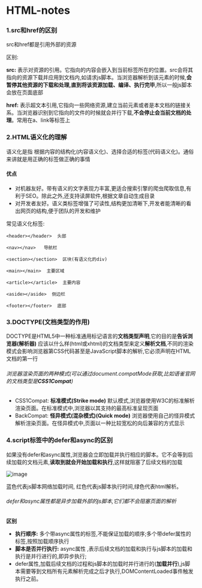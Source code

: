 # HTML-notes

### 1.src和href的区别
src和href都是引用外部的资源 

区别:

**src:** 表示对资源的引用。它指向的内容会嵌入到当前标签所在的位置。src会将其指向的资源下载并应用到文档内,如请求js脚本。当浏览器解析到该元素的时候,**会暂停其他资源的下载和处理,直到将该资源加载、编译、执行完毕**,所以一般js脚本会放在页面底部

**href:** 表示超文本引用,它指向一些网络资源,建立当前元素或者是本文档的链接关系。当浏览器识别到它指向的文件的时候就会并行下载,**不会停止会当前文档的处理**。常用在a、link等标签上

### 2.HTML语义化的理解

语义化是指 根据内容的结构化(内容语义化)、选择合适的标签(代码语义化)。通俗来讲就是用正确的标签做正确的事情

#### 优点

* 对机器友好。带有语义的文字表现力丰富,更适合搜索引擎的爬虫爬取信息,有利于SEO。除此之外,还支持读屏软件,根据文章自动生成目录
* 对开发者友好。语义类标签增强了可读性,结构更加清晰下,开发者能清晰的看出网页的结构,便于团队的开发和维护

常见语义化标签:

```
<header></header>  头部

<nav></nav>   导航栏

<section></section>  区块(有语义化的div)

<main></main>  主要区域

<article></article>  主要内容

<aside></aside>  侧边栏

<footer></footer>  底部

```

### 3.DOCTYPE(文档类型的作用)

DOCTYPE是HTML5中一种标准通用标记语言的**文档类型声明**,它的目的是**告诉浏览器(解析器)** 应该以什么样(html或xhtml)的文档类型来定义**解析文档**,不同的渲染模式会影响浏览器第CSS代码甚至是JavaScript脚本的解析,它必须声明在HTML文档的第一行

###### 浏览器渲染页面的两种模式(可以通过document.compatMode获取,比如语雀官网的文档类型是**CSS1Compat**)

* CSS1Compat: **标准模式(Strike mode)** 默认模式,浏览器使用W3C的标准解析渲染页面。在标准模式中,浏览器以其支持的最高标准呈现页面
* BackCompat: **怪异模式(混杂模式)(Quick mode)** 浏览器使用自己的怪异模式解析渲染页面。在怪异模式中,页面以一种比较宽松的向后兼容的方式显示

### 4.script标签中的defer和async的区别

如果没有defer和async属性,浏览器会立即加载并执行相应的脚本。它不会等到后续加载的文档元素,**读取到就会开始加载和执行**,这样就阻塞了后续文档的加载

![image](https://user-images.githubusercontent.com/70131313/138060497-cbae2aa9-9fe9-4af1-9dbe-cb37cbe4d2cd.png)

蓝色代表js脚本网络加载时间, 红色代表js脚本执行时间,绿色代表html解析。

###### defer和async属性都是异步加载外部的js脚本,它们都不会阻塞页面的解析

**区别**

* **执行顺序:** 多个带async属性的标签,不能保证加载的顺序;多个带defer属性的标签,按照加载顺序执行
*  **脚本是否并行执行:**  async属性 ,表示后续文档的加载和执行与js脚本的加载和执行是并行进行的,即异步执行;
*  defer属性,加载后续文档的过程和js脚本的加载时并行进行的(**加载并行**),js脚本需要等到文档所有元素解析完成之后才执行,DOMContentLoaded事件触发执行之前。



